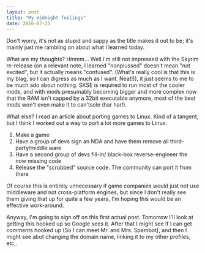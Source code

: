 ```yaml
---
layout: post
title: "My midnight feelings"
date: 2016-07-25
---
```


Don't worry, it's not as stupid and sappy as the title makes it out to be; it's mainly just me rambling on about what I learned today.

What are my thoughts? Hmmm... Well I'm still not impressed with the Skyrim re-release (on a relevant note, I learned "nonplussed" doesn't mean "not excited", but it actually means "confused". (What's really cool is that this is my blag, so I can digress as much as I want. Neat!)), it just seems to me to be much ado about nothing. SKSE is required to run most of the cooler mods, and with mods presumably becoming bigger and more complex now that the RAM isn't capped by a 32bit executable anymore, most of the best mods won't even make it to can'tsole (har har!).

What else? I read an article about porting games to Linux. Kind of a tangent, but I think I worked out a way to port a lot more games to Linux:

1. Make a game
2. Have a group of devs sign an NDA and have them remove all third-party/middle ware
3. Have a second group of devs fill-in/ black-box reverse-engineer the now missing code
4. Release the "scrubbed" source code. The community can port it from there

Of course this is entirely unnecessary if game companies would just not use middleware and not cross-platform engines, but since I don't really see them giving that up for quite a few years, I'm hoping this would be an effective work-around.

Anyway, I'm going to sign off on this first actual post. Tomorrow I'll look at getting this hooked up so Google sees it. After that I might see if I can get comments hooked up (So I can meet Mr. and Mrs. Spambot), and then I might see abut changing the domain name, linking it to my other profiles, etc,.
